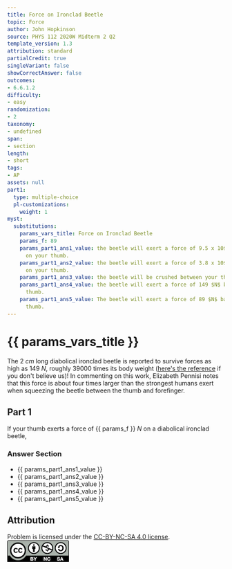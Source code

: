 ```yaml
---
title: Force on Ironclad Beetle
topic: Force
author: John Hopkinson
source: PHYS 112 2020W Midterm 2 Q2
template_version: 1.3
attribution: standard
partialCredit: true
singleVariant: false
showCorrectAnswer: false
outcomes:
- 6.6.1.2
difficulty:
- easy
randomization:
- 2
taxonomy:
- undefined
span:
- section
length:
- short
tags:
- AP
assets: null
part1:
  type: multiple-choice
  pl-customizations:
    weight: 1
myst:
  substitutions:
    params_vars_title: Force on Ironclad Beetle
    params_f: 89
    params_part1_ans1_value: the beetle will exert a force of 9.5 x 10$^{-4}$ $N$
      on your thumb.
    params_part1_ans2_value: the beetle will exert a force of 3.8 x 10$^{-3}$ $N$
      on your thumb.
    params_part1_ans3_value: the beetle will be crushed between your thumb and forefinger.
    params_part1_ans4_value: the beetle will exert a force of 149 $N$ back on your
      thumb.
    params_part1_ans5_value: The beetle will exert a force of 89 $N$ back on your
      thumb.
---
```

# {{ params_vars_title }}
The 2 $cm$ long diabolical ironclad beetle is reported to survive forces as high as 149 $N$, roughly 39000 times its body weight ([here's the reference](https://www.nature.com/articles/s41586-020-2813-8) if you don't believe us)!
In commenting on this work, Elizabeth Pennisi notes that this force is about four times larger than the strongest humans exert when squeezing the beetle between the thumb and forefinger.

## Part 1

If your thumb exerts a force of {{ params_f }} $N$ on a diabolical ironclad beetle,

### Answer Section

- {{ params_part1_ans1_value }}
- {{ params_part1_ans2_value }}
- {{ params_part1_ans3_value }}
- {{ params_part1_ans4_value }}
- {{ params_part1_ans5_value }}

## Attribution

Problem is licensed under the [CC-BY-NC-SA 4.0 license](https://creativecommons.org/licenses/by-nc-sa/4.0/).<br> ![The Creative Commons 4.0 license requiring attribution-BY, non-commercial-NC, and share-alike-SA license.](https://raw.githubusercontent.com/firasm/bits/master/by-nc-sa.png)